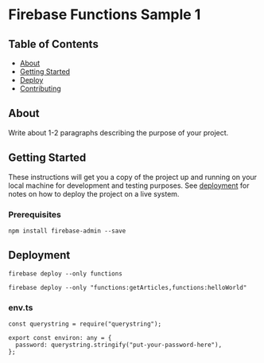 # Firebase Functions Sample 1

## Table of Contents

- [About](#about)
- [Getting Started](#getting_started)
- [Deploy](#deploy)
- [Contributing](../CONTRIBUTING.md)

## About <a name = "about"></a>

Write about 1-2 paragraphs describing the purpose of your project.

## Getting Started <a name = "getting_started"></a>

These instructions will get you a copy of the project up and running on your local machine for development and testing purposes. See [deployment](#deployment) for notes on how to deploy the project on a live system.

### Prerequisites

```
npm install firebase-admin --save
```

## Deployment <a name = "deploy"></a>

```
firebase deploy --only functions

firebase deploy --only "functions:getArticles,functions:helloWorld"
```

### env.ts

```
const querystring = require("querystring");

export const environ: any = {
  password: querystring.stringify("put-your-password-here"),
};
```
